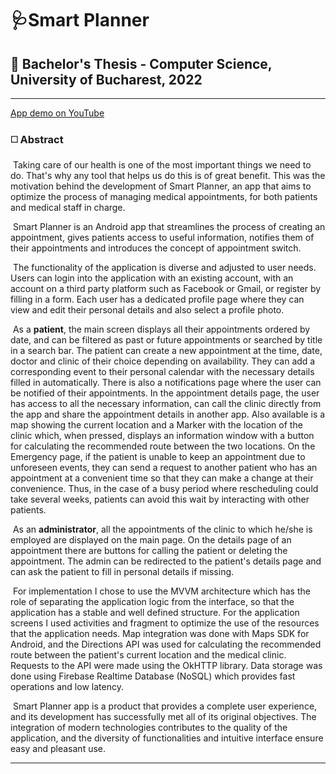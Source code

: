 # 🩺Smart Planner

## 📃 Bachelor's Thesis - Computer Science, University of Bucharest, 2022

____

[App demo on YouTube](https://youtu.be/BeGeU5YhScU)

### ◻️ Abstract

​	Taking care of our health is one of the most important things we need to do. That's why any tool that helps us do this is of great benefit. This was the motivation behind the development of Smart Planner, an app that aims to optimize the process of managing medical appointments, for both patients and medical staff in charge.

​	Smart Planner is an Android app that streamlines the process of creating an appointment, gives patients access to useful information, notifies them of their appointments and introduces the concept of appointment switch.

​	The functionality of the application is diverse and adjusted to user needs. Users can login into the application with an existing account, with an account on a third party platform such as Facebook or Gmail, or register by filling in a form. Each user has a dedicated profile page where they can view and edit their personal details and also select a profile photo.

​	As a **patient**, the main screen displays all their appointments ordered by date, and can be filtered as past or future appointments or searched by title in a search bar. The patient can create a new appointment at the time, date, doctor and clinic of their choice depending on availability. They can add a corresponding event to their personal calendar with the necessary details filled in automatically. There is also a notifications page where the user can be notified of their appointments. In the appointment details page, the user has access to all the necessary information, can call the clinic directly from the app and share the appointment details in another app. Also available is a map showing the current location and a Marker with the location of the clinic which, when pressed, displays an information window with a button for calculating the recommended route between the two locations. On the Emergency page, if the patient is unable to keep an appointment due to unforeseen events, they can send a request to another patient who has an appointment at a convenient time so that they can make a change at their convenience. Thus, in the case of a busy period where rescheduling could take several weeks, patients can avoid this wait by interacting with other patients.

​	As an **administrator**, all the appointments of the clinic to which he/she is employed are displayed on the main page. On the details page of an appointment there are buttons for calling the patient or deleting the appointment. The admin can be redirected to the patient's details page and can ask the patient to fill in personal details if missing.

​	For implementation I chose to use the MVVM architecture which has the role of separating the application logic from the interface, so that the application has a stable and well defined structure. For the application screens I used activities and fragment to optimize the use of the resources that the application needs. Map integration was done with Maps SDK for Android, and the Directions API was used for calculating the recommended route between the patient's current location and the medical clinic. Requests to the API were made using the OkHTTP library. Data storage was done using Firebase Realtime Database (NoSQL) which provides fast operations and low latency.

​	Smart Planner app is a product that provides a complete user experience, and its development has successfully met all of its original objectives. The integration of modern technologies contributes to the quality of the application, and the diversity of functionalities and intuitive interface ensure easy and pleasant use.

____


